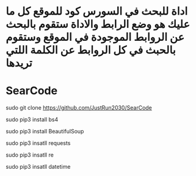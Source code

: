 # اداة للبحث في السورس كود للموقع كل ما عليك هو وضع الرابط والاداة ستقوم بالبحث عن الروابط الموجودة في الموقع وستقوم بالحبث في كل الروابط عن الكلمة اللتي تريدها 

# SearCode

sudo git clone https://github.com/JustRun2030/SearCode


sudo pip3 install bs4

sudo pip3 install BeautifulSoup

sudo pip3 insatll requests


sudo pip3 insatll re


sudo pip3 insatll datetime
 
